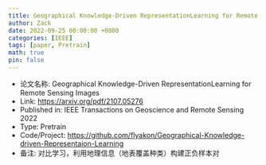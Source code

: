 ```yaml
---
title: Geographical Knowledge-Driven RepresentationLearning for Remote Sensing Images
author: Zack
date: 2022-09-25 00:00:00 +0800
categories: [IEEE]
tags: [paper, Pretrain]
math: true
pin: false
---
```

- 论文名称: Geographical Knowledge-Driven RepresentationLearning for Remote Sensing Images
- Link: https://arxiv.org/pdf/2107.05276
- Published in: IEEE Transactions on Geoscience and Remote Sensing 2022
- Type: Pretrain
- Code/Project: https://github.com/flyakon/Geographical-Knowledge-driven-Representaion-Learning
- 备注: 对比学习，利用地理信息（地表覆盖种类）构建正负样本对
